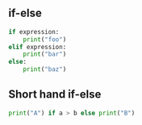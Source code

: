 ## if-else
```python
if expression:
    print("foo")
elif expression:
    print("bar")
else:
    print("baz")
```

## Short hand if-else
```python
print("A") if a > b else print("B")
```
